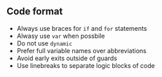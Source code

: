 ## Code format
- Always use braces for `if` and `for` statements
- Alwasy use `var` when possbile
- Do not use `dynamic`
- Prefer full variable names over abbreviations
- Avoid early exits outside of guards
- Use linebreaks to separate logic blocks of code